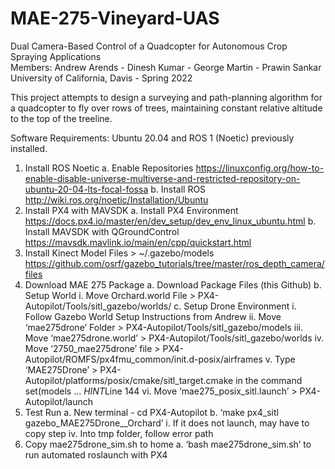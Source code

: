# MAE-275-Vineyard-UAS
Dual Camera-Based Control of a Quadcopter for Autonomous Crop Spraying Applications  
Members: Andrew Arends - Dinesh Kumar -  George Martin  - Prawin Sankar  
University of California, Davis - Spring 2022

This project attempts to design a surveying and path-planning algorithm for a quadcopter to fly over rows of trees, maintaining constant relative altitude to the top of the treeline.

Software Requirements: Ubuntu 20.04 and ROS 1 (Noetic) previously installed.

1. Install ROS Noetic
    a. Enable Repositories
        https://linuxconfig.org/how-to-enable-disable-universe-multiverse-and-restricted-repository-on-ubuntu-20-04-lts-focal-fossa
    b. Install ROS
      http://wiki.ros.org/noetic/Installation/Ubuntu
2. Install PX4 with MAVSDK
    a. Install PX4 Environment
      https://docs.px4.io/master/en/dev_setup/dev_env_linux_ubuntu.html
    b. Install MAVSDK with QGroundControl
      https://mavsdk.mavlink.io/main/en/cpp/quickstart.html
3. Install Kinect Model Files > ~/.gazebo/models
    https://github.com/osrf/gazebo_tutorials/tree/master/ros_depth_camera/files
4. Download MAE 275 Package
    a. Download Package Files (this Github)
    b. Setup World
      i. Move Orchard.world File > PX4-Autopilot/Tools/sitl_gazebo/worlds/
    c. Setup Drone Environment
      i. Follow Gazebo World Setup Instructions from Andrew
     ii. Move ‘mae275drone’ Folder > PX4-Autopilot/Tools/sitl_gazebo/models
    iii. Move ‘mae275drone.world’ > PX4-Autopilot/Tools/sitl_gazebo/worlds
     iv. Move ‘2750_mae275drone’ file > PX4-Autopilot/ROMFS/px4fmu_common/init.d-posix/airframes
      v. Type ‘MAE275Drone’ > PX4-Autopilot/platforms/posix/cmake/sitl_target.cmake in the command set(models           …  *HINT*Line 144
     vi. Move ‘mae275_posix_sitl.launch’ > PX4-Autopilot/launch
  5. Test Run 
    a. New terminal -     cd PX4-Autopilot
    b. ‘make px4_sitl gazebo_MAE275Drone__Orchard’
      i. If it does not launch, may have to copy step iv. Into tmp folder, follow error path
  6. Copy mae275drone_sim.sh to home
    a. ‘bash mae275drone_sim.sh’ to run automated roslaunch with PX4






